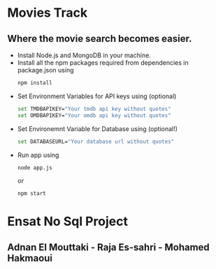 # Movies Track
## Where the movie search becomes easier.

* Install Node.js and MongoDB in your machine.
* Install all the npm packages required from dependencies in package.json using
  ```sh
  npm install
  ```
* Set Environment Variables for API keys using (optional)
  ```sh
  set TMDBAPIKEY="Your tmdb api key without quotes"
  set OMDBAPIKEY="Your omdb api key without quotes"
  ```
* Set Environemnt Variable for Database using (optional!)
  ```sh
  set DATABASEURL="Your database url without quotes"
  ```
* Run app using 
  ```sh
  node app.js
  ```
  or
  ```sh
  npm start
  ```

# Ensat No Sql Project 
## Adnan El Mouttaki - Raja Es-sahri - Mohamed Hakmaoui